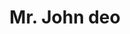 ---
title: "Mr. John deo"
draft: false
description : "Lorem ipsum dolor sit amet, consectetur adipisicing elit, sed do eiusmod tempor incididunt ut."
# teacher portrait
image: "images/resource-3.png"
category: "admin1"
designation: "CHIEF TECHNOLOGY OFFICER"
id: "member7"
order: 7
type: "team"
---